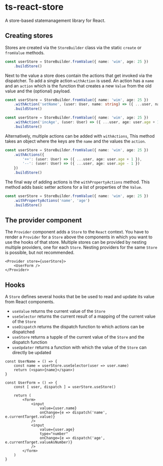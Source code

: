 # ts-react-store

A store-based statemanagement library for React.

## Creating stores

Stores are created via the `StoreBuilder` class via the static `create` or `fromValue` methods.

```ts
const userStore = StoreBuilder.fromValue({ name: 'wim', age: 25 })
    .buildStore()
```

Next to the value a store does contain the actions that get invoked via the dispatcher. To add a single action `withAction` is used. An action has a `name` and an `action` which is the function that creates a new `Value` from the old value and the (optional) payload.

```ts
const userStore = StoreBuilder.fromValue({ name: 'wim', age: 25 })
    .withAction('setName', (user: User, name: string) => ({ ...user, name }))
    .buildStore()
```

```ts
const userStore = StoreBuilder.fromValue({ name: 'wim', age: 25 })
    .withAction('incAge', (user: User) => ({ ...user, age: user.age + 1 }))
    .buildStore()
```

Alternatively, multiple actions can be added with `withActions`, This method takes an object where the keys are the `name` and the values the `action`.

```ts
const userStore = StoreBuilder.fromValue({ name: 'wim', age: 25 })
    .withActions({
        '++': (user: User) => ({ ...user, age: user.age + 1 }),
        '--': (user: User) => ({ ...user, age: user.age - 1 })
    })
    .buildStore()
```

The final way of adding actions is the `withPropertyActions` method. This method adds basic setter actions for a list of properties of the `Value`.

```ts
const userStore = StoreBuilder.fromValue({ name: 'wim', age: 25 })
    .withPropertyActions('name', 'age')
    .buildStore()
```

## The provider component

The `Provider` component adds a `Store` to the `React` context. You have to render a `Provider` for a `Store` above the components in which you want to use the hooks of that store. Multiple stores can be provided by nesting multiple providers, one for each `Store`. Nesting providers for the same `Store` is possible, but not recommended.

```tsx
<Provider store={userStore}>
    <UserForm />
</Provider>
```

## Hooks

A `Store` defines several hooks that be be used to read and update its value from React components.

- `useValue` returns the current value of the `Store`
- `useSelector` returns the current result of a mapping of the current value of the `Store`
- `useDispatch` returns the dispatch function to which actions can be dispatched
- `useStore` returns a tupple of the current value of the `Store` and the dispatch function
- `useUpdater` returns a function with which the value of the `Store` can directly be updated

```tsx
const UserName = () => {
    const name = userStore.useSelector(user => user.name)
    return (<span>{name}</span>)
}
```

```tsx
const UserForm = () => {
    const [ user, dispatch ] = userStore.useStore()

    return (
        <form>
            <input 
                value={user.name}
                onChange={e => dispatch('name', e.currentTarget.value)}
            />
            <input 
                value={user.age}
                type="number"
                onChange={e => dispatch('age', e.currentTarget.valueAsNumber)}
            />
        </form>
    )
}
```


